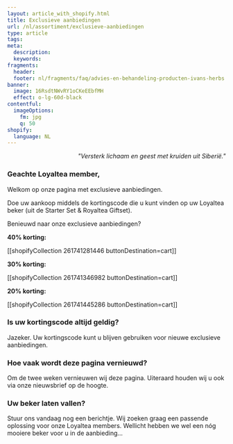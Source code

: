 ```yaml
---
layout: article_with_shopify.html
title: Exclusieve aanbiedingen
url: /nl/assortiment/exclusieve-aanbiedingen
type: article
tags:
meta:
  description:
  keywords:
fragments:
  header:
  footer: nl/fragments/faq/advies-en-behandeling-producten-ivans-herbs
banner:
  image: 16RsdtNWvRY1oCKeEEbfMH
  effect: o-lg-60d-black
contentful:
  imageOptions:
    fm: jpg
    q: 50
shopify:
  language: NL
---
```

<p style="text-align: right"><i>"Versterk lichaam en geest met kruiden uit Siberië."</i></p>

### Geachte Loyaltea member,

Welkom op onze pagina met exclusieve aanbiedingen.

Doe uw aankoop middels de kortingscode die u kunt vinden op uw Loyaltea beker (uit de Starter Set & Royaltea Giftset).

Benieuwd naar onze exclusieve aanbiedingen?

**40% korting:**

[[shopifyCollection 261741281446 buttonDestination=cart]]

**30% korting:**

[[shopifyCollection 261741346982 buttonDestination=cart]]

**20% korting:**

[[shopifyCollection 261741445286 buttonDestination=cart]]

### Is uw kortingscode altijd geldig?
Jazeker. Uw kortingscode kunt u blijven gebruiken voor nieuwe exclusieve aanbiedingen.

### Hoe vaak wordt deze pagina vernieuwd?
Om de twee weken vernieuwen wij deze pagina. Uiteraard houden wij u ook via onze nieuwsbrief op de hoogte.

### Uw beker laten vallen?
Stuur ons vandaag nog een berichtje. Wij zoeken graag een passende oplossing voor onze Loyaltea members. Wellicht hebben we wel een nóg mooiere beker voor u in de aanbieding...
